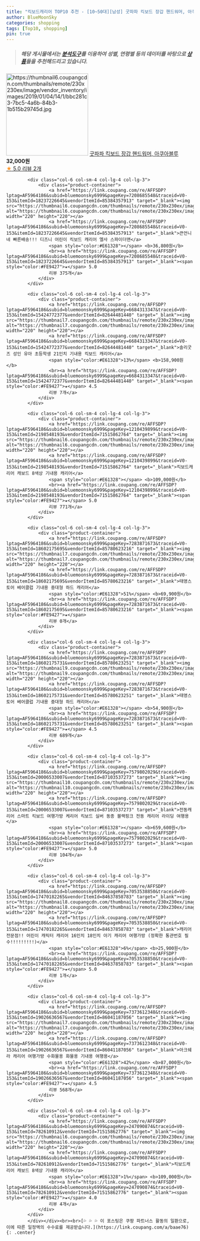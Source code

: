 ```yaml
---
title: "킥보드캐리어 TOP10 추천 - [10~50대][남성] 굿파파 킥보드 장갑 핸드워머, 아쿠아블루"
author: BlueMoonSky
categories: shopping
tags: [Top10, shopping]
pin: true
---
```


> ##### 해당 게시물에서는 [**분석도구**](https://itemscout.io/)를 이용하여 **성별**, **연령별** 등의 데이터를 바탕으로 [**상품**](https://link.coupang.com/a/baae76)들을 추천해드리고 있습니다.
<div class="container"><div class="row">
            <div class="col-6 col-sm-4 col-lg-4 col-lg-3">
                <div class="product-container">
                    <a href="https://link.coupang.com/re/AFFSDP?lptag=AF5964186&subid=bluemoonsky6999&pageKey=7605697363&traceid=V0-153&itemId=20130637820&vendorItemId=4264379531" target="_blank"><img src="https://thumbnail6.coupangcdn.com/thumbnails/remote/230x230ex/image/vendor_inventory/images/2019/01/04/14/1/bbc281c3-7bc5-4a6b-84b3-1b515b29745d.jpg" alt="https://thumbnail6.coupangcdn.com/thumbnails/remote/230x230ex/image/vendor_inventory/images/2019/01/04/14/1/bbc281c3-7bc5-4a6b-84b3-1b515b29745d.jpg" width="220" height="220"></a>
                    <a href="https://link.coupang.com/re/AFFSDP?lptag=AF5964186&subid=bluemoonsky6999&pageKey=7605697363&traceid=V0-153&itemId=20130637820&vendorItemId=4264379531" target="_blank">굿파파 킥보드 장갑 핸드워머, 아쿠아블루</a>
                    <span style="color:#E61328"></span> <b>32,000원</b>
                    <br><a href="https://link.coupang.com/re/AFFSDP?lptag=AF5964186&subid=bluemoonsky6999&pageKey=7605697363&traceid=V0-153&itemId=20130637820&vendorItemId=4264379531" target="_blank"><span style="color:#FE9427">★</span> 5.0
                    리뷰 2개</a>
                </div>
            </div>
            
            <div class="col-6 col-sm-4 col-lg-4 col-lg-3">
                <div class="product-container">
                    <a href="https://link.coupang.com/re/AFFSDP?lptag=AF5964186&subid=bluemoonsky6999&pageKey=7208685548&traceid=V0-153&itemId=18237226645&vendorItemId=85384357913" target="_blank"><img src="https://thumbnail6.coupangcdn.com/thumbnails/remote/230x230ex/image/vendor_inventory/f07e/a8b46f173b97d8e27e47d2bcfa68c5ee42528917b27e95f423763f23199e.jpg" alt="https://thumbnail6.coupangcdn.com/thumbnails/remote/230x230ex/image/vendor_inventory/f07e/a8b46f173b97d8e27e47d2bcfa68c5ee42528917b27e95f423763f23199e.jpg" width="220" height="220"></a>
                    <a href="https://link.coupang.com/re/AFFSDP?lptag=AF5964186&subid=bluemoonsky6999&pageKey=7208685548&traceid=V0-153&itemId=18237226645&vendorItemId=85384357913" target="_blank">큰언니네 빠른배송!!! 디즈니 어린이 킥보드 캐리어 엘사 스파이더맨</a>
                    <span style="color:#E61328"></span> <b>36,800원</b>
                    <br><a href="https://link.coupang.com/re/AFFSDP?lptag=AF5964186&subid=bluemoonsky6999&pageKey=7208685548&traceid=V0-153&itemId=18237226645&vendorItemId=85384357913" target="_blank"><span style="color:#FE9427">★</span> 5.0
                    리뷰 375개</a>
                </div>
            </div>
            
            <div class="col-6 col-sm-4 col-lg-4 col-lg-3">
                <div class="product-container">
                    <a href="https://link.coupang.com/re/AFFSDP?lptag=AF5964186&subid=bluemoonsky6999&pageKey=6684313347&traceid=V0-153&itemId=15424772377&vendorItemId=82644481440" target="_blank"><img src="https://thumbnail7.coupangcdn.com/thumbnails/remote/230x230ex/image/vendor_inventory/89ad/2080edcec84dfb61519260ed9099dcbd66727f26e0a4c553fd388ecdc390.jpeg" alt="https://thumbnail7.coupangcdn.com/thumbnails/remote/230x230ex/image/vendor_inventory/89ad/2080edcec84dfb61519260ed9099dcbd66727f26e0a4c553fd388ecdc390.jpeg" width="220" height="220"></a>
                    <a href="https://link.coupang.com/re/AFFSDP?lptag=AF5964186&subid=bluemoonsky6999&pageKey=6684313347&traceid=V0-153&itemId=15424772377&vendorItemId=82644481440" target="_blank">솔리굿즈 성인 유아 초등학생 21인치 기내용 킥보드 캐리어</a>
                    <span style="color:#E61328">13%</span> <b>158,900원</b>
                    <br><a href="https://link.coupang.com/re/AFFSDP?lptag=AF5964186&subid=bluemoonsky6999&pageKey=6684313347&traceid=V0-153&itemId=15424772377&vendorItemId=82644481440" target="_blank"><span style="color:#FE9427">★</span> 4.5
                    리뷰 7개</a>
                </div>
            </div>
            
            <div class="col-6 col-sm-4 col-lg-4 col-lg-3">
                <div class="product-container">
                    <a href="https://link.coupang.com/re/AFFSDP?lptag=AF5964186&subid=bluemoonsky6999&pageKey=1210439899&traceid=V0-153&itemId=2198548193&vendorItemId=71515862764" target="_blank"><img src="https://thumbnail6.coupangcdn.com/thumbnails/remote/230x230ex/image/vendor_inventory/ec90/32b57e813ec8a9badbba5942742d78c434f5068f623aad37a0cd9bd3c220.jpg" alt="https://thumbnail6.coupangcdn.com/thumbnails/remote/230x230ex/image/vendor_inventory/ec90/32b57e813ec8a9badbba5942742d78c434f5068f623aad37a0cd9bd3c220.jpg" width="220" height="220"></a>
                    <a href="https://link.coupang.com/re/AFFSDP?lptag=AF5964186&subid=bluemoonsky6999&pageKey=1210439899&traceid=V0-153&itemId=2198548193&vendorItemId=71515862764" target="_blank">킥보드캐리어 캐보드 8색상 기내용 캐리어</a>
                    <span style="color:#E61328"></span> <b>109,000원</b>
                    <br><a href="https://link.coupang.com/re/AFFSDP?lptag=AF5964186&subid=bluemoonsky6999&pageKey=1210439899&traceid=V0-153&itemId=2198548193&vendorItemId=71515862764" target="_blank"><span style="color:#FE9427">★</span> 5.0
                    리뷰 771개</a>
                </div>
            </div>
            
            <div class="col-6 col-sm-4 col-lg-4 col-lg-3">
                <div class="product-container">
                    <a href="https://link.coupang.com/re/AFFSDP?lptag=AF5964186&subid=bluemoonsky6999&pageKey=7283871673&traceid=V0-153&itemId=18602175695&vendorItemId=85780623216" target="_blank"><img src="https://thumbnail7.coupangcdn.com/thumbnails/remote/230x230ex/image/vendor_inventory/8f30/0265b6dd49ca1c41648e460bf00e96fae743c1af2d177435ea906559f57e.jpg" alt="https://thumbnail7.coupangcdn.com/thumbnails/remote/230x230ex/image/vendor_inventory/8f30/0265b6dd49ca1c41648e460bf00e96fae743c1af2d177435ea906559f57e.jpg" width="220" height="220"></a>
                    <a href="https://link.coupang.com/re/AFFSDP?lptag=AF5964186&subid=bluemoonsky6999&pageKey=7283871673&traceid=V0-153&itemId=18602175695&vendorItemId=85780623216" target="_blank">태영스토어 베어클럽 기내용 중대형 하드 캐리어</a>
                    <span style="color:#E61328">51%</span> <b>69,900원</b>
                    <br><a href="https://link.coupang.com/re/AFFSDP?lptag=AF5964186&subid=bluemoonsky6999&pageKey=7283871673&traceid=V0-153&itemId=18602175695&vendorItemId=85780623216" target="_blank"><span style="color:#FE9427">★</span> 
                    리뷰 0개</a>
                </div>
            </div>
            
            <div class="col-6 col-sm-4 col-lg-4 col-lg-3">
                <div class="product-container">
                    <a href="https://link.coupang.com/re/AFFSDP?lptag=AF5964186&subid=bluemoonsky6999&pageKey=7283871673&traceid=V0-153&itemId=18602175731&vendorItemId=85780623251" target="_blank"><img src="https://thumbnail9.coupangcdn.com/thumbnails/remote/230x230ex/image/vendor_inventory/816e/493688b5035c615bf786b4c46b093cb9e2ab88ae57f639b2311f7cdf3b79.jpg" alt="https://thumbnail9.coupangcdn.com/thumbnails/remote/230x230ex/image/vendor_inventory/816e/493688b5035c615bf786b4c46b093cb9e2ab88ae57f639b2311f7cdf3b79.jpg" width="220" height="220"></a>
                    <a href="https://link.coupang.com/re/AFFSDP?lptag=AF5964186&subid=bluemoonsky6999&pageKey=7283871673&traceid=V0-153&itemId=18602175731&vendorItemId=85780623251" target="_blank">태영스토어 베어클럽 기내용 중대형 하드 캐리어</a>
                    <span style="color:#E61328"></span> <b>54,900원</b>
                    <br><a href="https://link.coupang.com/re/AFFSDP?lptag=AF5964186&subid=bluemoonsky6999&pageKey=7283871673&traceid=V0-153&itemId=18602175731&vendorItemId=85780623251" target="_blank"><span style="color:#FE9427">★</span> 4.5
                    리뷰 689개</a>
                </div>
            </div>
            
            <div class="col-6 col-sm-4 col-lg-4 col-lg-3">
                <div class="product-container">
                    <a href="https://link.coupang.com/re/AFFSDP?lptag=AF5964186&subid=bluemoonsky6999&pageKey=7579802029&traceid=V0-153&itemId=20006533007&vendorItemId=87103537273" target="_blank"><img src="https://thumbnail10.coupangcdn.com/thumbnails/remote/230x230ex/image/vendor_inventory/2243/4af6ccaa574583a142d83ddef48f62ec7969503de4087711422b4a9062e0.jpg" alt="https://thumbnail10.coupangcdn.com/thumbnails/remote/230x230ex/image/vendor_inventory/2243/4af6ccaa574583a142d83ddef48f62ec7969503de4087711422b4a9062e0.jpg" width="220" height="220"></a>
                    <a href="https://link.coupang.com/re/AFFSDP?lptag=AF5964186&subid=bluemoonsky6999&pageKey=7579802029&traceid=V0-153&itemId=20006533007&vendorItemId=87103537273" target="_blank">전동캐리어 스마트 킥보드 여행가방 케리어 킥보드 실버 동종 블랙핑크 전동 캐리어 라이딩 여행용</a>
                    <span style="color:#E61328"></span> <b>659,600원</b>
                    <br><a href="https://link.coupang.com/re/AFFSDP?lptag=AF5964186&subid=bluemoonsky6999&pageKey=7579802029&traceid=V0-153&itemId=20006533007&vendorItemId=87103537273" target="_blank"><span style="color:#FE9427">★</span> 5.0
                    리뷰 104개</a>
                </div>
            </div>
            
            <div class="col-6 col-sm-4 col-lg-4 col-lg-3">
                <div class="product-container">
                    <a href="https://link.coupang.com/re/AFFSDP?lptag=AF5964186&subid=bluemoonsky6999&pageKey=7053538850&traceid=V0-153&itemId=17470182265&vendorItemId=84637858783" target="_blank"><img src="https://thumbnail8.coupangcdn.com/thumbnails/remote/230x230ex/image/vendor_inventory/dae8/2c8a4c5a87999f2c03628bd7bcda579ff9300e2664894631e96fce0ce666.jpg" alt="https://thumbnail8.coupangcdn.com/thumbnails/remote/230x230ex/image/vendor_inventory/dae8/2c8a4c5a87999f2c03628bd7bcda579ff9300e2664894631e96fce0ce666.jpg" width="220" height="220"></a>
                    <a href="https://link.coupang.com/re/AFFSDP?lptag=AF5964186&subid=bluemoonsky6999&pageKey=7053538850&traceid=V0-153&itemId=17470182265&vendorItemId=84637858783" target="_blank">캐리어 전문점!! 어린이 캐릭터 캐리어 16인치 18인치 아기 캐리어 여행가방 (정확한 통관번호 필수!!!!!!!!!)</a>
                    <span style="color:#E61328">6%</span> <b>25,900원</b>
                    <br><a href="https://link.coupang.com/re/AFFSDP?lptag=AF5964186&subid=bluemoonsky6999&pageKey=7053538850&traceid=V0-153&itemId=17470182265&vendorItemId=84637858783" target="_blank"><span style="color:#FE9427">★</span> 5.0
                    리뷰 1개</a>
                </div>
            </div>
            
            <div class="col-6 col-sm-4 col-lg-4 col-lg-3">
                <div class="product-container">
                    <a href="https://link.coupang.com/re/AFFSDP?lptag=AF5964186&subid=bluemoonsky6999&pageKey=7373612348&traceid=V0-153&itemId=19026636567&vendorItemId=86041187056" target="_blank"><img src="https://thumbnail7.coupangcdn.com/thumbnails/remote/230x230ex/image/vendor_inventory/eac4/2078e8c0bf288452cb4c75ca07b3771bd81e9a94a8054988c4a8e908a91b.png" alt="https://thumbnail7.coupangcdn.com/thumbnails/remote/230x230ex/image/vendor_inventory/eac4/2078e8c0bf288452cb4c75ca07b3771bd81e9a94a8054988c4a8e908a91b.png" width="220" height="220"></a>
                    <a href="https://link.coupang.com/re/AFFSDP?lptag=AF5964186&subid=bluemoonsky6999&pageKey=7373612348&traceid=V0-153&itemId=19026636567&vendorItemId=86041187056" target="_blank">아크쉐라 캐리어 여행가방 수화물용 화물용 기내용 여행용</a>
                    <span style="color:#E61328">42%</span> <b>87,000원</b>
                    <br><a href="https://link.coupang.com/re/AFFSDP?lptag=AF5964186&subid=bluemoonsky6999&pageKey=7373612348&traceid=V0-153&itemId=19026636567&vendorItemId=86041187056" target="_blank"><span style="color:#FE9427">★</span> 4.5
                    리뷰 568개</a>
                </div>
            </div>
            
            <div class="col-6 col-sm-4 col-lg-4 col-lg-3">
                <div class="product-container">
                    <a href="https://link.coupang.com/re/AFFSDP?lptag=AF5964186&subid=bluemoonsky6999&pageKey=247090874&traceid=V0-153&itemId=782610912&vendorItemId=71515862776" target="_blank"><img src="https://thumbnail6.coupangcdn.com/thumbnails/remote/230x230ex/image/vendor_inventory/ec90/32b57e813ec8a9badbba5942742d78c434f5068f623aad37a0cd9bd3c220.jpg" alt="https://thumbnail6.coupangcdn.com/thumbnails/remote/230x230ex/image/vendor_inventory/ec90/32b57e813ec8a9badbba5942742d78c434f5068f623aad37a0cd9bd3c220.jpg" width="220" height="220"></a>
                    <a href="https://link.coupang.com/re/AFFSDP?lptag=AF5964186&subid=bluemoonsky6999&pageKey=247090874&traceid=V0-153&itemId=782610912&vendorItemId=71515862776" target="_blank">킥보드캐리어 캐보드 8색상 기내용 캐리어</a>
                    <span style="color:#E61328">1%</span> <b>109,000원</b>
                    <br><a href="https://link.coupang.com/re/AFFSDP?lptag=AF5964186&subid=bluemoonsky6999&pageKey=247090874&traceid=V0-153&itemId=782610912&vendorItemId=71515862776" target="_blank"><span style="color:#FE9427">★</span> 4.0
                    리뷰 4개</a>
                </div>
            </div>
            </div></div><br><br>[💦 💦 💦 이 포스팅은 쿠팡 파트너스 활동의 일환으로, 이에 따른 일정액의 수수료를 제공받습니다.](https://link.coupang.com/a/baae76){: .center}